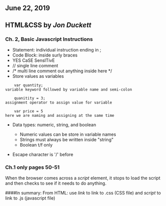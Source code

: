 ## June 22, 2019

## HTML&CSS by *Jon Duckett*

### Ch. 2, Basic Javascript Instructions
- Statement: individual instruction ending in ;
- Code Block: inside surly braces
- YES CaSE SensITivE
- // single line comment 
- /* multi line comment out anything inside here */
- Store values as variables
```
    var quantity;
variable keyword followed by variable name and semi-colon

    quanitity = 3;
assignment operator to assign value for variable

    var price = 5
here we are naming and assigning at the same time

```
- Data types: numeric, string, and boolean
  * Numeric values can be store in variable names
  * Strings must always be written inside "string"
  * Boolean t/f only

- Escape character is '/' before

### Ch.1 only pages 50-51

When the browser comes across a *script* element, it stops to load the script and then checks to see if it needs to do anything.

####In summary:
          From HTML: use *link* to link to .css (CSS file) and *script* to link to .js (javascript file)
